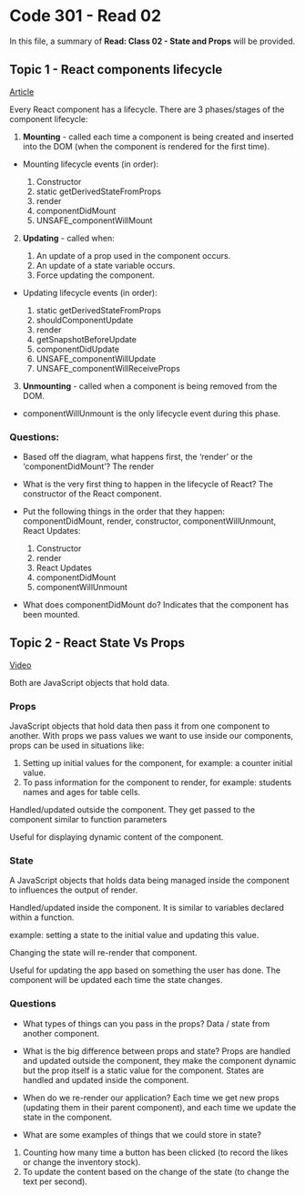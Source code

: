 # Code 301 - Read 02

In this file, a summary of **Read: Class 02 - State and Props** will be provided.

## Topic 1 - React components lifecycle

[Article](https://medium.com/@joshuablankenshipnola/react-component-lifecycle-events-cb77e670a093)

Every React component has a lifecycle.
There are 3 phases/stages of the component lifecycle:

1. **Mounting** - called each time a component is being created and inserted into the DOM (when the component is rendered for the first time).

* Mounting lifecycle events (in order):

    1. Constructor
    2. static getDerivedStateFromProps
    3. render
    4. componentDidMount
    5. UNSAFE_componentWillMount

2. **Updating** - called when:

    1. An update of a prop used in the component occurs.
    2. An update of a state variable occurs.
    3. Force updating the component.

* Updating lifecycle events (in order):

    1. static getDerivedStateFromProps
    2. shouldComponentUpdate
    3. render
    4. getSnapshotBeforeUpdate
    5. componentDidUpdate
    6. UNSAFE_componentWillUpdate
    7. UNSAFE_componentWillReceiveProps

3. **Unmounting** - called when a component is being removed from the DOM.

* componentWillUnmount is the only lifecycle event during this phase.

### Questions:

* Based off the diagram, what happens first, the ‘render’ or the ‘componentDidMount’? The render

* What is the very first thing to happen in the lifecycle of React? The constructor of the React component.

* Put the following things in the order that they happen: componentDidMount, render, constructor, componentWillUnmount, React Updates:
    1. Constructor
    2. render
    3. React Updates
    4. componentDidMount
    5. componentWillUnmount

* What does componentDidMount do? Indicates that the component has been mounted.

## Topic 2 - React State Vs Props

[Video](https://www.youtube.com/watch?v=IYvD9oBCuJI)

Both are JavaScript objects that hold data.

### Props

JavaScript objects that hold data then pass it from one component to another.
With props we pass values we want to use inside our components, props can be used in situations like:

1. Setting up initial values for the component, for example: a counter initial value.
2. To pass information for the component to render, for example: students names and ages for table cells.

Handled/updated outside the component.
They get passed to the component similar to function parameters

Useful for displaying dynamic content of the component.

### State

A JavaScript objects that holds data being managed inside the component to influences the output of render.

Handled/updated inside the component.
It is similar to variables declared within a function.

example: setting a state to the initial value and updating this value.

Changing the state will re-render that component.

Useful for updating the app based on something the user has done. The component will be updated each time the state changes.

### Questions

* What types of things can you pass in the props?
Data / state from another component.

* What is the big difference between props and state?
Props are handled and updated outside the component, they make the component dynamic but the prop itself is a static value for the component.
States are handled and updated inside the component.

* When do we re-render our application?
Each time we get new props (updating them in their parent component), and each time we update the state in the component.

* What are some examples of things that we could store in state?

1. Counting how many time a button has been clicked (to record the likes or change the inventory stock).
2. To update the content based on the change of the state (to change the text per second).
